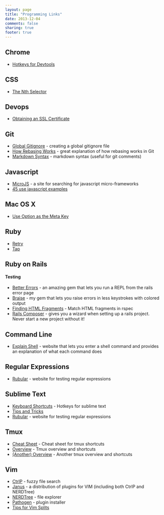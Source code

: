```yaml
---
layout: page
title: "Programming Links"
date: 2013-12-04
comments: false
sharing: true
footer: true
---
```


## Chrome
* [Hotkeys for Devtools](https://developer.chrome.com/devtools/docs/shortcuts)

## CSS
* [The Nth Selector](http://nthmaster.com/)

## Devops
* [Obtaining an SSL Certificate](https://www.digitalocean.com/community/tutorials/how-to-set-up-apache-with-a-free-signed-ssl-certificate-on-a-vps)

## Git
* [Global Gitignore](https://help.github.com/articles/ignoring-files#create-a-global-gitignore) - creating a global gitignore file
* [How Rebasing Works](http://lostechies.com/joshuaflanagan/2010/09/03/use-gitk-to-understand-git/) - great explanation of how rebasing works in Git
* [Markdown Syntax](http://daringfireball.net/projects/markdown/syntax) - markdown syntax (useful for git comments)

## Javascript
* [MicroJS](http://microjs.com/#) - a site for searching for javascript micro-frameworks
* [45 use javascript examples](http://flippinawesome.org/2013/12/23/45-useful-javascript-tips-tricks-and-best-practices)

## Mac OS X
* [Use Option as the Meta Key](http://osxdaily.com/2013/02/01/use-option-as-meta-key-in-mac-os-x-terminal/)

## Ruby
* [Retry](http://stackoverflow.com/questions/12878888/workaround-for-twitter-api-rate-limiting/12878937#12878937)
* [Tap](http://www.seejohncode.com/2012/01/02/ruby-tap-that/)

## Ruby on Rails
#### Testing
* [Better Errors](https://github.com/charliesome/better_errors) - an amazing gem that lets you run a REPL from the rails error page
* [Braise](https://github.com/MrAlexLau/braise) - my gem that lets you raise errors in less keystrokes with colored output
* [Finding HTML Fragments](http://robots.thoughtbot.com/use-capybara-on-any-html-fragment-or-page) - Match HTML fragments in rspec
* [Rails Composer](http://railsapps.github.io/rails-composer/) - gives you a wizard when setting up a rails project. Never start a new project without it!

## Command Line
* [Explain Shell](http://explainshell.com/) - website that lets you enter a shell command and provides an explanation of what each command does

## Regular Expressions
* [Rubular](http://rubular.com/) - website for testing regular expressions

## Sublime Text
* [Keyboard Shortcuts](http://sublime-text-unofficial-documentation.readthedocs.org/en/latest/reference/keyboard_shortcuts_osx.html) - Hotkeys for sublime text
* [Tips and Tricks](http://blog.generalassemb.ly/sublime-text-3-tips-tricks-shortcuts/)
* [Rubular](http://rubular.com/) - website for testing regular expressions

## Tmux
* [Cheat Sheet](https://gist.github.com/MohamedAlaa/2961058) - Cheat sheet for tmux shortcuts
* [Overview](http://www.danielmiessler.com/study/tmux/) - Tmux overview and shortcuts
* [(Another) Overview](http://blog.hawkhost.com/2010/06/28/tmux-the-terminal-multiplexer/) - Another tmux overview and shortcuts

## Vim
* [CtrlP](https://github.com/kien/ctrlp.vim) - fuzzy file search
* [Janus](https://github.com/carlhuda/janus) - a distribution of plugins for VIM (including both CtrlP and NERDTree)
* [NERDTree](https://github.com/scrooloose/nerdtree) - file explorer
* [Pathogen](https://github.com/tpope/vim-pathogen) - plugin installer
* [Tips for Vim Splits](http://robots.thoughtbot.com/vim-splits-move-faster-and-more-naturally)
